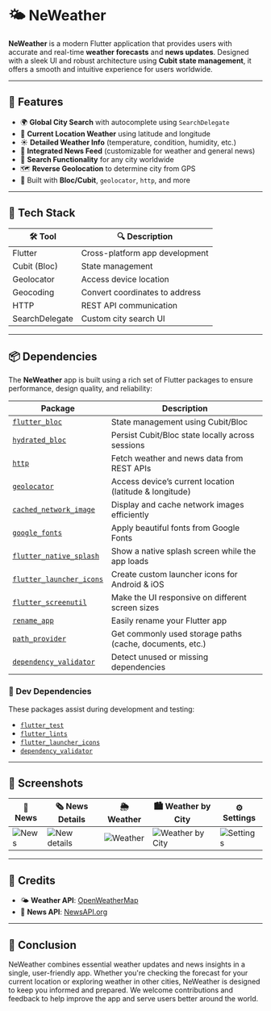 # 🌤️ NeWeather

**NeWeather** is a modern Flutter application that provides users with accurate and real-time **weather forecasts** and **news updates**. Designed with a sleek UI and robust architecture using **Cubit state management**, it offers a smooth and intuitive experience for users worldwide.

---

## 📱 Features

- 🌍 **Global City Search** with autocomplete using `SearchDelegate`
- 📍 **Current Location Weather** using latitude and longitude
- ☀️ **Detailed Weather Info** (temperature, condition, humidity, etc.)
- 📰 **Integrated News Feed** (customizable for weather and general news)
- 🔎 **Search Functionality** for any city worldwide
- 🗺️ **Reverse Geolocation** to determine city from GPS
- 🧱 Built with **Bloc/Cubit**, `geolocator`, `http`, and more

---

## 🧰 Tech Stack

| 🛠️ Tool           | 🔍 Description                      |
|------------------|------------------------------------|
| Flutter          | Cross-platform app development     |
| Cubit (Bloc)     | State management                   |
| Geolocator       | Access device location             |
| Geocoding        | Convert coordinates to address     |
| HTTP             | REST API communication             |
| SearchDelegate   | Custom city search UI              |

---

## 📦 Dependencies

The **NeWeather** app is built using a rich set of Flutter packages to ensure performance, design quality, and reliability:

| Package | Description |
|---------|-------------|
| [`flutter_bloc`](https://pub.dev/packages/flutter_bloc) | State management using Cubit/Bloc |
| [`hydrated_bloc`](https://pub.dev/packages/hydrated_bloc) | Persist Cubit/Bloc state locally across sessions |
| [`http`](https://pub.dev/packages/http) | Fetch weather and news data from REST APIs |
| [`geolocator`](https://pub.dev/packages/geolocator) | Access device’s current location (latitude & longitude) |
| [`cached_network_image`](https://pub.dev/packages/cached_network_image) | Display and cache network images efficiently |
| [`google_fonts`](https://pub.dev/packages/google_fonts) | Apply beautiful fonts from Google Fonts |
| [`flutter_native_splash`](https://pub.dev/packages/flutter_native_splash) | Show a native splash screen while the app loads |
| [`flutter_launcher_icons`](https://pub.dev/packages/flutter_launcher_icons) | Create custom launcher icons for Android & iOS |
| [`flutter_screenutil`](https://pub.dev/packages/flutter_screenutil) | Make the UI responsive on different screen sizes |
| [`rename_app`](https://pub.dev/packages/rename_app) | Easily rename your Flutter app |
| [`path_provider`](https://pub.dev/packages/path_provider) | Get commonly used storage paths (cache, documents, etc.) |
| [`dependency_validator`](https://pub.dev/packages/dependency_validator) | Detect unused or missing dependencies |

### 🧪 Dev Dependencies

These packages assist during development and testing:

- [`flutter_test`](https://pub.dev/packages/flutter_test)
- [`flutter_lints`](https://pub.dev/packages/flutter_lints)
- [`flutter_launcher_icons`](https://pub.dev/packages/flutter_launcher_icons)
- [`dependency_validator`](https://pub.dev/packages/dependency_validator)

---

## 📸 Screenshots

| 📰 News | 🗞️ News Details | 🌦️ Weather | 🏙️ Weather by City | ⚙️ Settings |
|--------|----------------|------------|--------------------|-------------|
| ![News](https://i.postimg.cc/c43hmzgq/Screenshot-1748356929.png) | ![New details](https://i.postimg.cc/mg2cDzGd/Screenshot-1748356935.png) | ![Weather](https://i.postimg.cc/D0T0KmgP/Screenshot-1748357051.png) | ![Weather by City](https://i.postimg.cc/D0T0KmgP/Screenshot-1748357051.png) | ![Settings](https://i.postimg.cc/Zn5k3SKh/Screenshot-1748357098.png) |

---

## 🙌 Credits

- 🌤️ **Weather API**: [OpenWeatherMap](https://openweathermap.org)
- 📰 **News API**: [NewsAPI.org](https://newsapi.org)

---

## 📌 Conclusion

NeWeather combines essential weather updates and news insights in a single, user-friendly app. Whether you're checking the forecast for your current location or exploring weather in other cities, NeWeather is designed to keep you informed and prepared. We welcome contributions and feedback to help improve the app and serve users better around the world.
